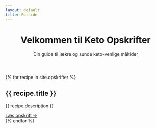 ```yaml
---
layout: default
title: Forside
---
```


<!-- Hero section -->
<header class="bg-green-500 text-white py-16">
    <div class="container mx-auto px-4 text-center">
        <h1 class="text-4xl font-bold mb-4">Velkommen til Keto Opskrifter</h1>
        <p class="text-xl">Din guide til lækre og sunde keto-venlige måltider</p>
    </div>
</header>

<!-- Main content -->
<main class="container mx-auto px-4 py-8 flex-grow">
    <section id="opskrifter" class="grid md:grid-cols-2 lg:grid-cols-3 gap-6">
        {% for recipe in site.opskrifter %}
        <article class="bg-white rounded-lg shadow-md overflow-hidden hover:shadow-xl transition-shadow duration-300">
            <div class="p-6">
                <h2 class="text-2xl font-bold mb-2">{{ recipe.title }}</h2>
                <p class="text-gray-600 mb-4">{{ recipe.description }}</p>
                <a href="{{ recipe.url | relative_url }}" class="text-green-600 hover:text-green-800 font-semibold">Læs opskrift →</a>
            </div>
        </article>
        {% endfor %}
    </section>
</main> 